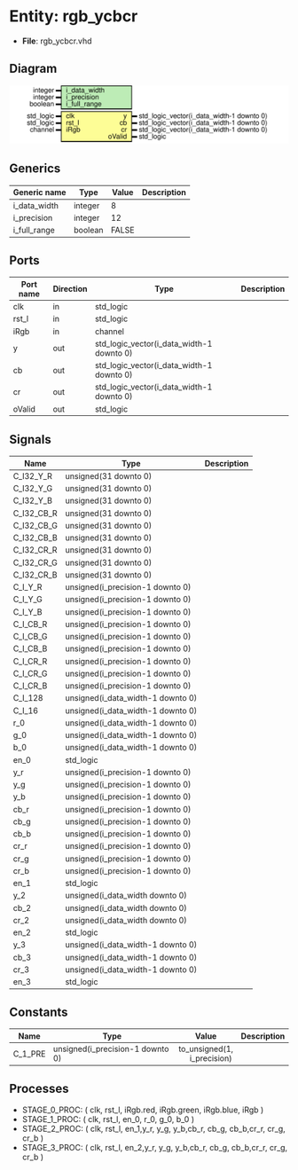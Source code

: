 # Entity: rgb_ycbcr 

- **File**: rgb_ycbcr.vhd
## Diagram

![Diagram](rgb_ycbcr.svg "Diagram")
## Generics

| Generic name | Type    | Value | Description |
| ------------ | ------- | ----- | ----------- |
| i_data_width | integer | 8     |             |
| i_precision  | integer | 12    |             |
| i_full_range | boolean | FALSE |             |
## Ports

| Port name | Direction | Type                                      | Description |
| --------- | --------- | ----------------------------------------- | ----------- |
| clk       | in        | std_logic                                 |             |
| rst_l     | in        | std_logic                                 |             |
| iRgb      | in        | channel                                   |             |
| y         | out       | std_logic_vector(i_data_width-1 downto 0) |             |
| cb        | out       | std_logic_vector(i_data_width-1 downto 0) |             |
| cr        | out       | std_logic_vector(i_data_width-1 downto 0) |             |
| oValid    | out       | std_logic                                 |             |
## Signals

| Name       | Type                              | Description |
| ---------- | --------------------------------- | ----------- |
| C_I32_Y_R  | unsigned(31 downto 0)             |             |
| C_I32_Y_G  | unsigned(31 downto 0)             |             |
| C_I32_Y_B  | unsigned(31 downto 0)             |             |
| C_I32_CB_R | unsigned(31 downto 0)             |             |
| C_I32_CB_G | unsigned(31 downto 0)             |             |
| C_I32_CB_B | unsigned(31 downto 0)             |             |
| C_I32_CR_R | unsigned(31 downto 0)             |             |
| C_I32_CR_G | unsigned(31 downto 0)             |             |
| C_I32_CR_B | unsigned(31 downto 0)             |             |
| C_I_Y_R    | unsigned(i_precision-1 downto 0)  |             |
| C_I_Y_G    | unsigned(i_precision-1 downto 0)  |             |
| C_I_Y_B    | unsigned(i_precision-1 downto 0)  |             |
| C_I_CB_R   | unsigned(i_precision-1 downto 0)  |             |
| C_I_CB_G   | unsigned(i_precision-1 downto 0)  |             |
| C_I_CB_B   | unsigned(i_precision-1 downto 0)  |             |
| C_I_CR_R   | unsigned(i_precision-1 downto 0)  |             |
| C_I_CR_G   | unsigned(i_precision-1 downto 0)  |             |
| C_I_CR_B   | unsigned(i_precision-1 downto 0)  |             |
| C_I_128    | unsigned(i_data_width-1 downto 0) |             |
| C_I_16     | unsigned(i_data_width-1 downto 0) |             |
| r_0        | unsigned(i_data_width-1 downto 0) |             |
| g_0        | unsigned(i_data_width-1 downto 0) |             |
| b_0        | unsigned(i_data_width-1 downto 0) |             |
| en_0       | std_logic                         |             |
| y_r        | unsigned(i_precision-1 downto 0)  |             |
| y_g        | unsigned(i_precision-1 downto 0)  |             |
| y_b        | unsigned(i_precision-1 downto 0)  |             |
| cb_r       | unsigned(i_precision-1 downto 0)  |             |
| cb_g       | unsigned(i_precision-1 downto 0)  |             |
| cb_b       | unsigned(i_precision-1 downto 0)  |             |
| cr_r       | unsigned(i_precision-1 downto 0)  |             |
| cr_g       | unsigned(i_precision-1 downto 0)  |             |
| cr_b       | unsigned(i_precision-1 downto 0)  |             |
| en_1       | std_logic                         |             |
| y_2        | unsigned(i_data_width downto 0)   |             |
| cb_2       | unsigned(i_data_width downto 0)   |             |
| cr_2       | unsigned(i_data_width downto 0)   |             |
| en_2       | std_logic                         |             |
| y_3        | unsigned(i_data_width-1 downto 0) |             |
| cb_3       | unsigned(i_data_width-1 downto 0) |             |
| cr_3       | unsigned(i_data_width-1 downto 0) |             |
| en_3       | std_logic                         |             |
## Constants

| Name    | Type                             | Value                                                           | Description |
| ------- | -------------------------------- | --------------------------------------------------------------- | ----------- |
| C_1_PRE | unsigned(i_precision-1 downto 0) | to_unsigned(1,<br><span style="padding-left:20px"> i_precision) |             |
## Processes
- STAGE_0_PROC: ( clk, rst_l, iRgb.red, iRgb.green, iRgb.blue, iRgb )
- STAGE_1_PROC: ( clk, rst_l, en_0, r_0, g_0, b_0 )
- STAGE_2_PROC: ( clk, rst_l, en_1,y_r, y_g, y_b,cb_r, cb_g, cb_b,cr_r, cr_g, cr_b )
- STAGE_3_PROC: ( clk, rst_l, en_2,y_r, y_g, y_b,cb_r, cb_g, cb_b,cr_r, cr_g, cr_b )
